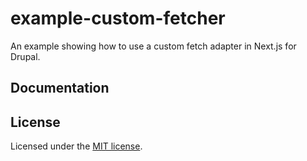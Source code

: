 # example-custom-fetcher

An example showing how to use a custom fetch adapter in Next.js for Drupal.

## Documentation

## License

Licensed under the [MIT license](https://github.com/chapter-three/next-drupal/blob/master/LICENSE).
